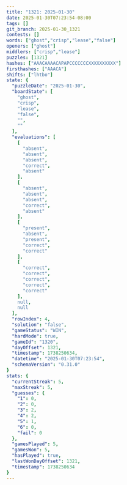 ```yaml
---
title: "1321: 2025-01-30"
date: 2025-01-30T07:23:54-08:00
tags: []
git_branch: 2025-01-30_1321
contests: []
words: ["ghost","crisp","lease","false"]
openers: ["ghost"]
middlers: ["crisp","lease"]
puzzles: [1321]
hashes: ["AAACAAAACAPAPCCCCCCCXXXXXXXXXX"]
firsthashes: ["AAACA"]
shifts: ["lhtbo"]
state: {
  "puzzleDate": "2025-01-30",
  "boardState": [
    "ghost",
    "crisp",
    "lease",
    "false",
    "",
    ""
  ],
  "evaluations": [
    [
      "absent",
      "absent",
      "absent",
      "correct",
      "absent"
    ],
    [
      "absent",
      "absent",
      "absent",
      "correct",
      "absent"
    ],
    [
      "present",
      "absent",
      "present",
      "correct",
      "correct"
    ],
    [
      "correct",
      "correct",
      "correct",
      "correct",
      "correct"
    ],
    null,
    null
  ],
  "rowIndex": 4,
  "solution": "false",
  "gameStatus": "WIN",
  "hardMode": true,
  "gameId": "1320",
  "dayOffset": 1321,
  "timestamp": 1738250634,
  "datetime": "2025-01-30T07:23:54",
  "schemaVersion": "0.31.0"
}
stats: {
  "currentStreak": 5,
  "maxStreak": 5,
  "guesses": {
    "1": 0,
    "2": 0,
    "3": 2,
    "4": 2,
    "5": 1,
    "6": 0,
    "fail": 0
  },
  "gamesPlayed": 5,
  "gamesWon": 5,
  "hasPlayed": true,
  "lastWonDayOffset": 1321,
  "timestamp": 1738250634
}
---
```

<!-- more -->
